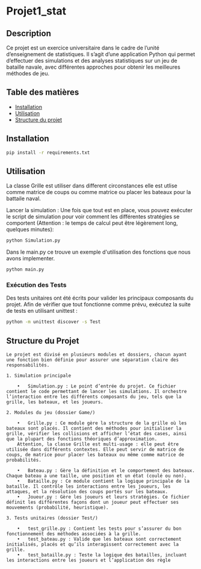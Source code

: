 # Projet1_stat

## Description
Ce projet est un exercice universitaire dans le cadre de l’unité d’enseignement de statistiques. Il s’agit d’une application Python qui permet d’effectuer des simulations et des analyses statistiques sur un jeu de bataille navale, avec différentes approches pour obtenir les meilleures méthodes de jeu.

## Table des matières
- [Installation](#installation)
- [Utilisation](#utilisation)
- [Structure du projet](#structure-du-projet)


## Installation
```bash
pip install -r requirements.txt
```
## Utilisation

La classe Grille est utiliser dans different circonstances elle est utlise comme matrice de coups ou comme matrice ou placer les bateaux pour la battaile naval.

Lancer la simulation : Une fois que tout est en place, vous pouvez exécuter le script de simulation pour voir comment les différentes stratégies se comportent (Attention : le temps de calcul peut être légèrement long, quelques minutes):

```bash
python Simulation.py
 ```

Dans le main.py ce trouve un exemple d'utilisation des fonctions que nous avons implementer.

```bash
python main.py
```
### Exécution des Tests
Des tests unitaires ont été écrits pour valider les principaux composants du projet. Afin de vérifier que tout fonctionne comme prévu, exécutez la suite de tests en utilisant unittest :
```bash
python -m unittest discover -s Test
 ```    
## Structure du Projet

    Le projet est divisé en plusieurs modules et dossiers, chacun ayant une fonction bien définie pour assurer une séparation claire des responsabilités.

    1. Simulation principale

        •	Simulation.py : Le point d’entrée du projet. Ce fichier contient le code permettant de lancer les simulations. Il orchestre l’interaction entre les différents composants du jeu, tels que la grille, les bateaux, et les joueurs.

    2. Modules du jeu (dossier Game/)

        •	Grille.py : Ce module gère la structure de la grille où les bateaux sont placés. Il contient des méthodes pour initialiser la grille, vérifier les collisions et afficher l’état des cases, ainsi que la plupart des fonctions théoriques d’approximation.
        Attention, la classe Grille est multi-usage : elle peut être utilisée dans différents contextes. Elle peut servir de matrice de coups, de matrice pour placer les bateaux ou même comme matrice de probabilités.

        •	Bateau.py : Gère la définition et le comportement des bateaux. Chaque bateau a une taille, une position et un état (coulé ou non).
        •	Bataille.py : Ce module contient la logique principale de la bataille. Il contrôle les interactions entre les joueurs, les attaques, et la résolution des coups portés sur les bateaux.
        •	Joueur.py : Gère les joueurs et leurs stratégies. Ce fichier définit les différentes façons dont un joueur peut effectuer ses mouvements (probabilité, heuristique).

    3. Tests unitaires (dossier Test/)

        •	test_grille.py : Contient les tests pour s’assurer du bon fonctionnement des méthodes associées à la grille.
        •	test_bateau.py : Valide que les bateaux sont correctement initialisés, placés et qu’ils interagissent correctement avec la grille.
        •	test_bataille.py : Teste la logique des batailles, incluant les interactions entre les joueurs et l’application des règle
